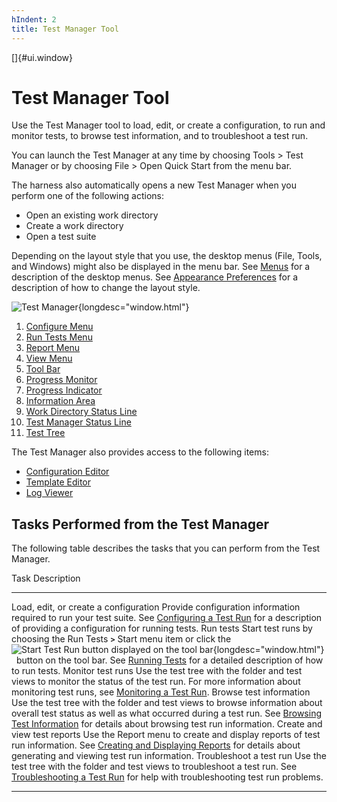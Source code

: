 ```yaml
---
hIndent: 2
title: Test Manager Tool
---
```


[]{#ui.window}

# Test Manager Tool

Use the Test Manager tool to load, edit, or create a configuration, to run and monitor tests, to
browse test information, and to troubleshoot a test run.

You can launch the Test Manager at any time by choosing Tools \> Test Manager or by choosing File \>
Open Quick Start from the menu bar.

The harness also automatically opens a new Test Manager when you perform one of the following
actions:

-   Open an existing work directory
-   Create a work directory
-   Open a test suite

Depending on the layout style that you use, the desktop menus (File, Tools, and Windows) might also
be displayed in the menu bar. See [Menus](desktopMenus.html#desktopMenus) for a description of the
desktop menus. See [Appearance Preferences](../ui/appearancePrefs.html) for a description of how to
change the layout style.

![Test Manager](../../images/JT4tstmgrwindow.gif){longdesc="window.html"}

1.  [Configure Menu](configureMenu.html)
2.  [Run Tests Menu](runMenu.html)
3.  [Report Menu](reportMenu.html)
4.  [View Menu](viewMenu.html)
5.  [Tool Bar](toolBar.html)
6.  [Progress Monitor](../run/progressMonitor.html)
7.  [Progress Indicator](../run/progressMeter.html)
8.  [Information Area](infoPane.html)
9.  [Work Directory Status Line](workDirStatus.html)
10. [Test Manager Status Line](testManagerStatus.html)
11. [Test Tree](usingtree.html)

The Test Manager also provides access to the following items:

-   [Configuration Editor](../confEdit/openConfEd.html)
-   [Template Editor](../admin/openTemplateEditor.html)
-   [Log Viewer](logViewer.html)

## Tasks Performed from the Test Manager

The following table describes the tasks that you can perform from the Test Manager.

  Task                                    Description
  --------------------------------------- ----------------------------------------------------------------------------------------------------------------------------------------------------------------------------------------------------------------------------------------------------------------------------------------------------------------
  Load, edit, or create a configuration   Provide configuration information required to run your test suite. See [Configuring a Test Run](../confEdit/overview.html) for a description of providing a configuration for running tests.
  Run tests                               Start test runs by choosing the Run Tests **`>`** Start menu item or click the ![Start Test Run button displayed on the tool bar](../../images/runTests_button.gif){longdesc="window.html"}   button on the tool bar. See [Running Tests](../run/running.html) for a detailed description of how to run tests.
  Monitor test runs                       Use the test tree with the folder and test views to monitor the status of the test run. For more information about monitoring test runs, see [Monitoring a Test Run](../run/monitoring.html).
  Browse test information                 Use the test tree with the folder and test views to browse information about overall test status as well as what occurred during a test run. See [Browsing Test Information](../browse/browsing.html) for details about browsing test run information.
  Create and view test reports            Use the Report menu to create and display reports of test run information. See [Creating and Displaying Reports](../report/usingReports.html) for details about generating and viewing test run information.
  Troubleshoot a test run                 Use the test tree with the folder and test views to troubleshoot a test run. See [Troubleshooting a Test Run](../run/troubleshooting.html) for help with troubleshooting test run problems.

----------------------------------------------------------------------------------------------------


